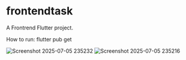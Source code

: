 # frontendtask

A Frontrend Flutter project.

How to run: flutter pub get

![Screenshot 2025-07-05 235232](https://github.com/user-attachments/assets/22894aae-d996-4b09-ab80-732bb5b15f9e)
![Screenshot 2025-07-05 235216](https://github.com/user-attachments/assets/adfa162c-2f57-43e4-bc85-162ff1a0fc21)

